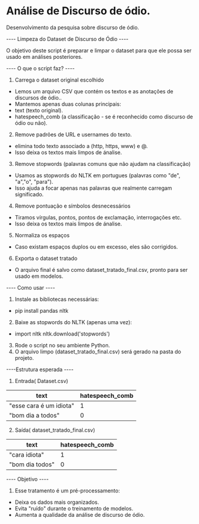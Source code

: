 # Análise de Discurso de ódio.
Desenvolvimento da pesquisa sobre discurso de ódio.

---- Limpeza do Dataset de Discurso de Ódio ----

O objetivo deste script é preparar e limpar o dataset para que ele possa ser usado em análises posteriores.

---- O que o script faz? ----
1. Carrega o dataset original escolhido
- Lemos um arquivo CSV que contém os textos e as anotações de discursos de ódio..
- Mantemos apenas duas colunas principais:
 - text (texto original).
 - hatespeech_comb (a classificação - se é reconhecido como discurso de ódio ou não).

2. Remove padrões de URL e usernames do texto.
 - elimina todo texto associado a (http, https, www) e @.
 - Isso deixa os textos mais limpos de ánalise.

3. Remove stopwords (palavras comuns que não ajudam na classificação)
 - Usamos as stopwords do NLTK em portugues (palavras como "de", "a","o", "para").
 - Isso ajuda a focar apenas nas palavras que realmente carregam significado.

4. Remove pontuação e símbolos desnecessários
 - Tiramos vírgulas, pontos, pontos de exclamação, interrogações etc.
 - Isso deixa os textos mais limpos de ánalise.

5. Normaliza os espaços
 - Caso existam espaços duplos ou em excesso, eles são corrigidos.

6. Exporta o dataset tratado
 - O arquivo final é salvo como dataset_tratado_final.csv, pronto para ser usado em modelos.

---- Como usar ----
1. Instale as bibliotecas necessárias:
 - pip install pandas nltk
2. Baixe as stopwords do NLTK (apenas uma vez):
 - import nltk
   nltk.download('stopwords')
3. Rode o script no seu ambiente Python.
4. O arquivo limpo (dataset_tratado_final.csv) será gerado na pasta do projeto.

----Estrutura esperada ----
1. Entrada( Dataset.csv)

| text                    | hatespeech_comb  |
| ----------------------- | ---------------- |
| "esse cara é um idiota" | 1                |
| "bom dia a todos"       | 0                |

2. Saída( dataset_tratado_final.csv)

| text            | hatespeech_comb  |
| --------------- | ---------------- |
| "cara idiota"   | 1                |
| "bom dia todos" | 0                |

---- Objetivo ----
1. Esse tratamento é um pré-processamento:
- Deixa os dados mais organizados.
- Evita "ruído" durante o treinamento de modelos.
- Aumenta a qualidade da análise de discurso de ódio.

